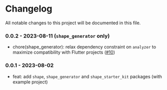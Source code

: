 # Changelog

All notable changes to this project will be documented in this file.

### 0.0.2 - 2023-08-11 (`shape_generator` only)

- chore(shape_generator): relax dependency constraint on `analyzer` to maximize compatibility with Flutter projects ([#10](https://github.com/Betterment/shape/pull/10))

### 0.0.1 - 2023-08-02

- feat: add `shape`, `shape_generator` and `shape_starter_kit` packages (with example project)
